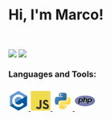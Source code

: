 # Hi, I'm Marco!

<p align="left"> <img src="https://komarev.com/ghpvc/?username=Sengeki1&label=Profile%20views&color=0eb421&style=flat" alt="" /> </p>

<div>
  <a>
    <img height=200 align="center" src="https://github-readme-stats.vercel.app/api?username=Sengeki1&theme=midnight-purple" />
  </a>
  <a>
    <img height=200 align="center" src="https://github-readme-stats.vercel.app/api/top-langs?username=Sengeki1&layout=compact&langs_count=8&card_width=320&theme=midnight-purple" />
  </a>
</div>


<h3>Languages and Tools:<h3/>
<p align="left"> <a href="https://www.cprogramming.com/" target="_blank" rel="noreferrer"> <img src="https://raw.githubusercontent.com/devicons/devicon/master/icons/c/c-original.svg" alt="c" width="40" height="40"/> </a> 
<a href="https://developer.mozilla.org/en-US/docs/Web/JavaScript" target="_blank" rel="noreferrer"> <img src="https://raw.githubusercontent.com/devicons/devicon/master/icons/javascript/javascript-original.svg" alt="javascript" width="40" height="40"/> </a> <a href="https://www.python.org" target="_blank" rel="noreferrer"> <img src="https://raw.githubusercontent.com/devicons/devicon/master/icons/python/python-original.svg" alt="python" width="40" height="40"/> </a><a href="https://www.php.net" target="_blank" rel="noreferrer"> <img src="https://raw.githubusercontent.com/devicons/devicon/master/icons/php/php-original.svg" alt="php" width="40" height="40"/> </a>
</p>
